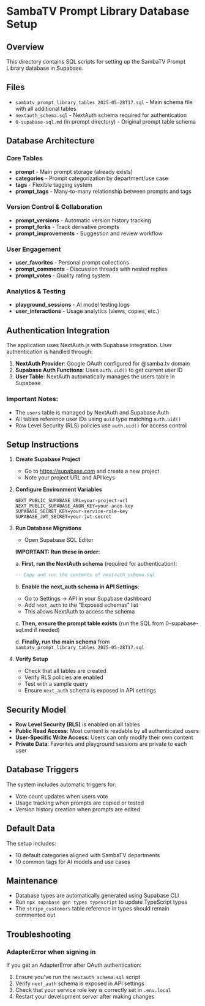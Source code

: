 # SambaTV Prompt Library Database Setup

## Overview

This directory contains SQL scripts for setting up the SambaTV Prompt Library database in Supabase.

## Files

- `sambatv_prompt_library_tables_2025-05-28T17.sql` - Main schema file with all additional tables
- `nextauth_schema.sql` - NextAuth schema required for authentication
- `0-supabase-sql.md` (in prompt directory) - Original prompt table schema

## Database Architecture

### Core Tables
- **prompt** - Main prompt storage (already exists)
- **categories** - Prompt categorization by department/use case
- **tags** - Flexible tagging system
- **prompt_tags** - Many-to-many relationship between prompts and tags

### Version Control & Collaboration
- **prompt_versions** - Automatic version history tracking
- **prompt_forks** - Track derivative prompts
- **prompt_improvements** - Suggestion and review workflow

### User Engagement
- **user_favorites** - Personal prompt collections
- **prompt_comments** - Discussion threads with nested replies
- **prompt_votes** - Quality rating system

### Analytics & Testing
- **playground_sessions** - AI model testing logs
- **user_interactions** - Usage analytics (views, copies, etc.)

## Authentication Integration

The application uses NextAuth.js with Supabase integration. User authentication is handled through:

1. **NextAuth Provider**: Google OAuth configured for @samba.tv domain
2. **Supabase Auth Functions**: Uses `auth.uid()` to get current user ID
3. **User Table**: NextAuth automatically manages the users table in Supabase

### Important Notes:
- The `users` table is managed by NextAuth and Supabase Auth
- All tables reference user IDs using `uuid` type matching `auth.uid()`
- Row Level Security (RLS) policies use `auth.uid()` for access control

## Setup Instructions

1. **Create Supabase Project**
   - Go to https://supabase.com and create a new project
   - Note your project URL and API keys

2. **Configure Environment Variables**
   ```env
   NEXT_PUBLIC_SUPABASE_URL=your-project-url
   NEXT_PUBLIC_SUPABASE_ANON_KEY=your-anon-key
   SUPABASE_SECRET_KEY=your-service-role-key
   SUPABASE_JWT_SECRET=your-jwt-secret
   ```

3. **Run Database Migrations**
   - Open Supabase SQL Editor
   
   **IMPORTANT: Run these in order:**
   
   a. **First, run the NextAuth schema** (required for authentication):
   ```sql
   -- Copy and run the contents of nextauth_schema.sql
   ```
   
   b. **Enable the next_auth schema in API Settings**:
   - Go to Settings → API in your Supabase dashboard
   - Add `next_auth` to the "Exposed schemas" list
   - This allows NextAuth to access the schema
   
   c. **Then, ensure the prompt table exists** (run the SQL from 0-supabase-sql.md if needed)
   
   d. **Finally, run the main schema** from `sambatv_prompt_library_tables_2025-05-28T17.sql`

4. **Verify Setup**
   - Check that all tables are created
   - Verify RLS policies are enabled
   - Test with a sample query
   - Ensure `next_auth` schema is exposed in API settings

## Security Model

- **Row Level Security (RLS)** is enabled on all tables
- **Public Read Access**: Most content is readable by all authenticated users
- **User-Specific Write Access**: Users can only modify their own content
- **Private Data**: Favorites and playground sessions are private to each user

## Database Triggers

The system includes automatic triggers for:
- Vote count updates when users vote
- Usage tracking when prompts are copied or tested
- Version history creation when prompts are edited

## Default Data

The setup includes:
- 10 default categories aligned with SambaTV departments
- 10 common tags for AI models and use cases

## Maintenance

- Database types are automatically generated using Supabase CLI
- Run `npx supabase gen types typescript` to update TypeScript types
- The `stripe_customers` table reference in types should remain commented out 

## Troubleshooting

### AdapterError when signing in
If you get an AdapterError after OAuth authentication:
1. Ensure you've run the `nextauth_schema.sql` script
2. Verify `next_auth` schema is exposed in API settings
3. Check that your service role key is correctly set in `.env.local`
4. Restart your development server after making changes 